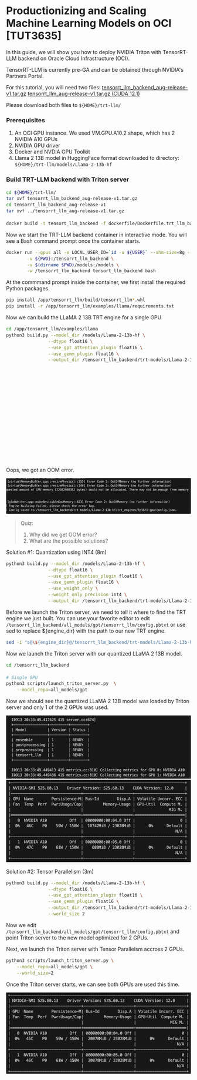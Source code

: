 # Productionizing and Scaling Machine Learning Models on OCI [TUT3635]

In this guide, we will show you how to deploy NVIDIA Triton with TensorRT-LLM backend on Oracle Cloud Infrastructure (OCI).

TensorRT-LLM is currently pre-GA and can be obtained through NVIDIA's Partners Portal.

For this tutorial, you will need two files: 
[tensorrt_llm_backend_aug-release-v1.tar.gz](https://partners.nvidia.com/DocumentDetails?DocID=1105343)
[tensorrt_llm_aug-release-v1.tar.gz (CUDA 12.1)](https://partners.nvidia.com/DocumentDetails?DocID=1105342)

Please download both files to `${HOME}/trt-llm/`

### Prerequisites
1. An OCI GPU instance.  We used VM.GPU.A10.2 shape, which has 2 NVIDIA A10 GPUs
2. NVIDIA GPU driver
3. Docker and NVDIA GPU Toolkit
4. Llama 2 13B model in HuggingFace format downloaded to directory: `${HOME}/trt-llm/models/Llama-2-13b-hf`

### Build TRT-LLM backend with Triton server
```bash
cd ${HOME}/trt-llm/
tar xvf tensorrt_llm_backend_aug-release-v1.tar.gz
cd tensorrt_llm_backend_aug-release-v1
tar xvf ../tensorrt_llm_aug-release-v1.tar.gz

docker build -t tensort_llm_backend -f dockerfile/Dockerfile.trt_llm_backend .
```
Now we start the TRT-LLM backend container in interactive mode.  You will see a Bash command prompt once the container starts. 
```bash
docker run --gpus all -e LOCAL_USER_ID=`id -u ${USER}` --shm-size=8g --net=host --ulimit memlock=-1 --rm -it \
        -v ${PWD}:/tensorrt_llm_backend \
        -v $(dirname $PWD)/models:/models \
        -w /tensorrt_llm_backend tensort_llm_backend bash
```
At the commmand prompt inside the container, we first install the required Python packages.
```bash
pip install /app/tensorrt_llm/build/tensorrt_llm*.whl
pip install -r /app/tensorrt_llm/examples/llama/requirements.txt
```

Now we can build the LLaMA 2 13B TRT engine for a single GPU
```bash
cd /app/tensorrt_llm/examples/llama
python3 build.py --model_dir /models/Llama-2-13b-hf \
                --dtype float16 \
                --use_gpt_attention_plugin float16 \
                --use_gemm_plugin float16 \
                --output_dir /tensorrt_llm_backend/trt-models/Llama-2-13b-hf/trt_engines/fp16/1-gpu/
```

<br/>
<br/>
<br/>
<br/>
<br/>
<br/>
<br/>
<br/>
<br/>
<br/>
<br/>
<br/>
<br/>
<br/>
<br/>



Oops, we got an OOM error. 

![](images/oom.png)


 
> Quiz:
> 1. Why did we get OOM error?
> 2. What are the possible solutions?
>

Solution #1: Quantization using INT4 (8m)
```bash
python3 build.py --model_dir /models/Llama-2-13b-hf \
                --dtype float16 \
                --use_gpt_attention_plugin float16 \
                --use_gemm_plugin float16 \
                --use_weight_only \
                --weight_only_precision int4 \
                --output_dir /tensorrt_llm_backend/trt-models/Llama-2-13b-hf/trt_engines/int4/1-gpu/
```
Before we launch the Triton server, we need to tell it where to find the TRT engine we just built. You can use your favorite editor to edit `/tensorrt_llm_backend/all_models/gpt/tensorrt_llm/config.pbtxt` or use sed to replace ${engine_dir} with the path to our new TRT engine. 
```bash
sed -i "s@\${engine_dir}@/tensorrt_llm_backend/trt-models/Llama-2-13b-hf/trt_engines/fp16/1-gpu/@g" /tensorrt_llm_backend/all_models/gpt/tensorrt_llm/config.pbtxt
```

Now we launch the Triton server with our quantized LLaMA 2 13B model. 
```bash
cd /tensorrt_llm_backend

# Single GPU
python3 scripts/launch_triton_server.py  \
    --model_repo=all_models/gpt
```
Now we should see the quantized LLaMA 2 13B model was loaded by Triton server and only 1 of the 2 GPUs was used. 

![](images/triton_ready.png)
![](images/quantized_nvdiai-smi.png)

Solution #2: Tensor Parallelism (3m)

```bash
python3 build.py --model_dir /models/Llama-2-13b-hf \
                --dtype float16 \
                --use_gpt_attention_plugin float16 \
                --use_gemm_plugin float16 \
                --output_dir /tensorrt_llm_backend/trt-models/Llama-2-13b-hf/trt_engines/fp16/2-gpu/ \
                --world_size 2
```
Now we edit `/tensorrt_llm_backend/all_models/gpt/tensorrt_llm/config.pbtxt` and point Triton server to the new model optimized for 2 GPUs.

Next, we launch the Triton server with Tensor Parallelsm accross 2 GPUs.
```bash
python3 scripts/launch_triton_server.py \
    --model_repo=all_models/gpt \
    --world_size=2
```
Once the Triton server starts, we can see both GPUs are used this time. 

![](images/nvdiai-smi_2gpus.png)





